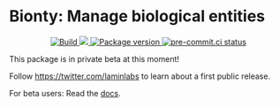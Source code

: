 # Bionty: Manage biological entities

<p align="center">
<a href="https://github.com/laminlabs/bionty/actions?query=workflow%3Abuild" target="_blank">
    <img src="https://github.com/laminlabs/bionty/workflows/build/badge.svg" alt="Build">
</a>
<a href="https://codecov.io/gh/laminlabs/bionty" target="_blank">
    <img src="https://codecov.io/gh/laminlabs/bionty/branch/main/graph/badge.svg?token=8292E0S0Z7"/>
</a>
<a href="https://pypi.org/project/bionty" target="_blank">
    <img src="https://img.shields.io/pypi/v/bionty?color=%2334D058&label=pypi%20package" alt="Package version">
</a>
<a href="https://results.pre-commit.ci/latest/github/laminlabs/bionty/main?badge_token=jbFh1UonQsefV5z2fBJUsQ" target="_blank">
    <img src="https://results.pre-commit.ci/badge/github/laminlabs/bionty/main.svg?badge_token=jbFh1UonQsefV5z2fBJUsQ" alt="pre-commit.ci status">
</a>
</p>

This package is in private beta at this moment!

Follow https://twitter.com/laminlabs to learn about a first public release.

For beta users: Read the [docs](https://lamin.ai/bionty).
